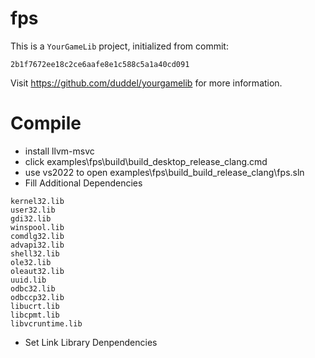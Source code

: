 # fps

This is a `YourGameLib` project, initialized from commit:

    2b1f7672ee18c2ce6aafe8e1c588c5a1a40cd091

Visit <https://github.com/duddel/yourgamelib> for more information.

# Compile
- install llvm-msvc
- click examples\fps\build\build_desktop_release_clang.cmd
- use vs2022 to open examples\fps\build\_build_release_clang\fps.sln
- Fill Additional Dependencies
```
kernel32.lib
user32.lib
gdi32.lib
winspool.lib
comdlg32.lib
advapi32.lib
shell32.lib
ole32.lib
oleaut32.lib
uuid.lib
odbc32.lib
odbccp32.lib
libucrt.lib
libcpmt.lib
libvcruntime.lib
```
- Set Link Library Denpendencies

